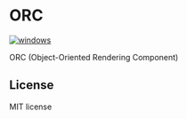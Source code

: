 # ORC

[![windows](https://github.com/ORCCave/ORC/actions/workflows/windows.yml/badge.svg)](https://github.com/ORCCave/ORC/actions/workflows/windows.yml)

ORC (Object-Oriented Rendering Component)

## License

MIT license
